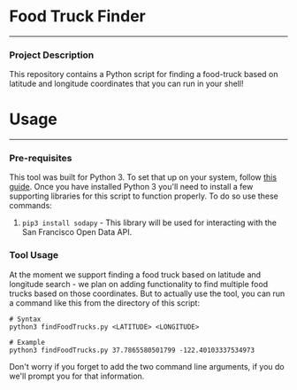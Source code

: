 # Food Truck Finder

---

### Project Description

This repository contains a Python script for finding a food-truck based on latitude and longitude coordinates that you
can run in your shell!

# Usage

---

### Pre-requisites

This tool was built for Python 3. To set that up on your system,
follow [this guide](https://realpython.com/installing-python/). Once you have installed Python 3 you'll need to install
a few supporting libraries for this script to function properly. To do so use these commands:

1. `pip3 install sodapy` - This library will be used for interacting with the San Francisco Open Data API.

### Tool Usage

At the moment we support finding a food truck based on latitude and longitude search - we plan on adding functionality
to find multiple food trucks based on those coordinates. But to actually use the tool, you can run a command like this
from the directory of this script:

```commandline
# Syntax
python3 findFoodTrucks.py <LATITUDE> <LONGITUDE>

# Example
python3 findFoodTrucks.py 37.7865580501799 -122.40103337534973
```

Don't worry if you forget to add the two command line arguments, if you do we'll prompt you for that information.
